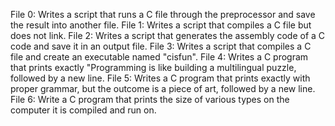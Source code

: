 File 0: Writes a script that runs a C file through the preprocessor and save the result into another file.
File 1: Writes a script that compiles a C file but does not link.
File 2: Writes a script that generates the assembly code of a C code and save it in an output file.
File 3: Writes a script that compiles a C file and create an executable named "cisfun".
File 4: Writes a C program that prints exactly "Programming is like building a multilingual puzzle, followed by a new line.
File 5: Writes a C program that prints exactly with proper grammar, but the outcome is a piece of art, followed by a new line.
File 6: Write a C program that prints the size of various types on the computer it is compiled and run on.
